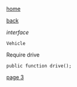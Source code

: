 [home](./page01.md)

[back](./page01.md)

*interface*

```
Vehicle
```

Require drive

```
public function drive();
```



[page 3](./page03.md)

